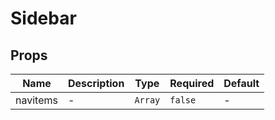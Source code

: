 # Sidebar

## Props

<!-- @vuese:Sidebar:props:start -->
|Name|Description|Type|Required|Default|
|---|---|---|---|---|
|navitems|-|`Array`|`false`|-|

<!-- @vuese:Sidebar:props:end -->


